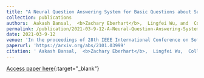 ```yaml
---
title: "A Neural Question Answering System for Basic Questions about Subroutines"
collection: publications
authors:  Aakash Bansal,  <b>Zachary Eberhart</b>,  Lingfei Wu, and  Collin McMillan
permalink: /publication/2021-03-9-12-A-Neural-Question-Answering-System-for-Basic-Questions-about-Subroutines
date: 2021-03-9-12
venue: 'In the proceedings of 28th IEEE International Conference on Software Analysis, Evolution and Reengineering (SANER&apos;21)'
paperurl: 'https://arxiv.org/abs/2101.03999'
citation: ' Aakash Bansal,  <b>Zachary Eberhart</b>,  Lingfei Wu,  Collin McMillan, &quot;A Neural Question Answering System for Basic Questions about Subroutines.&quot; In the proceedings of 28th IEEE International Conference on Software Analysis, Evolution and Reengineering (SANER&apos;21), 2021.'
---
```

[Access paper here](https://arxiv.org/abs/2101.03999){:target="_blank"}

